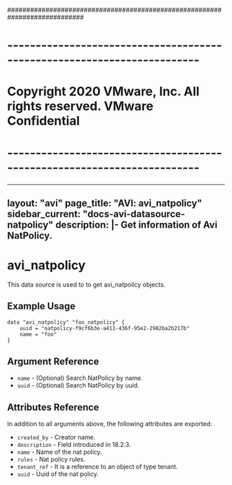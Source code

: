 ############################################################################
# ------------------------------------------------------------------------
# Copyright 2020 VMware, Inc.  All rights reserved. VMware Confidential
# ------------------------------------------------------------------------
###

---
layout: "avi"
page_title: "AVI: avi_natpolicy"
sidebar_current: "docs-avi-datasource-natpolicy"
description: |-
  Get information of Avi NatPolicy.
---

# avi_natpolicy

This data source is used to to get avi_natpolicy objects.

## Example Usage

```hcl
data "avi_natpolicy" "foo_natpolicy" {
    uuid = "natpolicy-f9cf6b3e-a411-436f-95e2-2982ba2b217b"
    name = "foo"
}
```

## Argument Reference

* `name` - (Optional) Search NatPolicy by name.
* `uuid` - (Optional) Search NatPolicy by uuid.

## Attributes Reference

In addition to all arguments above, the following attributes are exported:

* `created_by` - Creator name.
* `description` - Field introduced in 18.2.3.
* `name` - Name of the nat policy.
* `rules` - Nat policy rules.
* `tenant_ref` - It is a reference to an object of type tenant.
* `uuid` - Uuid of the nat policy.

